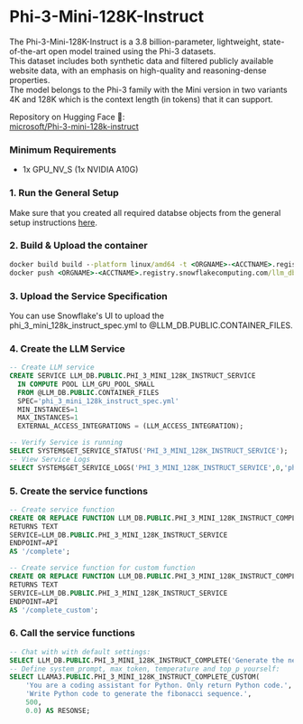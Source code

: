 # Phi-3-Mini-128K-Instruct
The Phi-3-Mini-128K-Instruct is a 3.8 billion-parameter, lightweight, state-of-the-art open model trained using the Phi-3 datasets.  
This dataset includes both synthetic data and filtered publicly available website data, with an emphasis on high-quality and reasoning-dense properties.  
The model belongs to the Phi-3 family with the Mini version in two variants 4K and 128K which is the context length (in tokens) that it can support.  

Repository on Hugging Face 🤗:  
[microsoft/Phi-3-mini-128k-instruct](https://huggingface.co/microsoft/Phi-3-mini-128k-instruct)

### Minimum Requirements
* 1x GPU_NV_S (1x NVIDIA A10G)

### 1. Run the General Setup
Make sure that you created all required databse objects from the general setup instructions [here](https://github.com/michaelgorkow/scs_llm_zoo/blob/main/README.md).

### 2. Build & Upload the container
```cmd
docker build build --platform linux/amd64 -t <ORGNAME>-<ACCTNAME>.registry.snowflakecomputing.com/llm_db/public/image_repository/phi_3_mini_128k_instruct_service:latest .
docker push <ORGNAME>-<ACCTNAME>.registry.snowflakecomputing.com/llm_db/public/image_repository/phi_3_mini_128k_instruct_service:latest
```

### 3. Upload the Service Specification
You can use Snowflake's UI to upload the phi_3_mini_128k_instruct_spec.yml to @LLM_DB.PUBLIC.CONTAINER_FILES.  

### 4. Create the LLM Service
```sql
-- Create LLM service
CREATE SERVICE LLM_DB.PUBLIC.PHI_3_MINI_128K_INSTRUCT_SERVICE
  IN COMPUTE POOL LLM_GPU_POOL_SMALL
  FROM @LLM_DB.PUBLIC.CONTAINER_FILES
  SPEC='phi_3_mini_128k_instruct_spec.yml'
  MIN_INSTANCES=1
  MAX_INSTANCES=1
  EXTERNAL_ACCESS_INTEGRATIONS = (LLM_ACCESS_INTEGRATION);

-- Verify Service is running
SELECT SYSTEM$GET_SERVICE_STATUS('PHI_3_MINI_128K_INSTRUCT_SERVICE');
-- View Service Logs
SELECT SYSTEM$GET_SERVICE_LOGS('PHI_3_MINI_128K_INSTRUCT_SERVICE',0,'phi-3-mini-128k-service-container');
```

### 5. Create the service functions
```sql
-- Create service function
CREATE OR REPLACE FUNCTION LLM_DB.PUBLIC.PHI_3_MINI_128K_INSTRUCT_COMPLETE(INPUT_PROMPT TEXT)
RETURNS TEXT
SERVICE=LLM_DB.PUBLIC.PHI_3_MINI_128K_INSTRUCT_SERVICE
ENDPOINT=API
AS '/complete';

-- Create service function for custom function
CREATE OR REPLACE FUNCTION LLM_DB.PUBLIC.PHI_3_MINI_128K_INSTRUCT_COMPLETE_CUSTOM(SYSTEM_PROMPT TEXT, INPUT_PROMPT TEXT, MAX_NEW_TOKENS INT, TEMPERATURE FLOAT)
RETURNS TEXT
SERVICE=LLM_DB.PUBLIC.PHI_3_MINI_128K_INSTRUCT_SERVICE
ENDPOINT=API
AS '/complete_custom';
```

### 6. Call the service functions
```sql
-- Chat with with default settings:
SELECT LLM_DB.PUBLIC.PHI_3_MINI_128K_INSTRUCT_COMPLETE('Generate the next 3 numbers for this Fibonacci sequence: 0, 1, 1, 2.') AS RESPONSE;
-- Define system_prompt, max_token, temperature and top_p yourself:
SELECT LLAMA3.PUBLIC.PHI_3_MINI_128K_INSTRUCT_COMPLETE_CUSTOM(
    'You are a coding assistant for Python. Only return Python code.', 
    'Write Python code to generate the fibonacci sequence.', 
    500, 
    0.0) AS RESONSE;
```